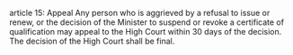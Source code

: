 article 15: Appeal
Any person who is aggrieved by a refusal to issue or renew, or the decision of the Minister to suspend or revoke a certificate of qualification may appeal to the High Court within 30 days of the decision. The decision of the High Court shall be final.
<ul>
</ul>